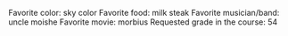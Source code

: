Favorite color: sky color 
Favorite food: milk steak
Favorite musician/band: uncle moishe
Favorite movie: morbius
Requested grade in the course: 54
